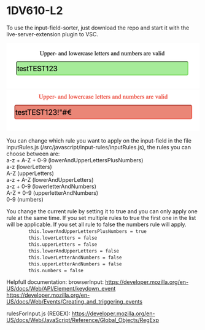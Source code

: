 # 1DV610-L2
To use the input-field-sorter, just download the repo and start it with the live-server-extension plugin to VSC.

![Image over tested rule](/src/input-processor/assets/README-pictures/validInput.png)
![Image over tested rule](/src/input-processor/assets/README-pictures/invalidInput.png)

You can change which rule you want to apply on the input-field in the file inputRules.js (/src/javascript/input-rules/inputRules.js), the rules you can choose between are:  
a-z + A-Z + 0-9 (lowerAndUpperLettersPlusNumbers)  
a-z (lowerLetters)  
A-Z (upperLetters)  
a-z + A-Z (lowerAndUpperLetters)  
a-z + 0-9 (lowerletterAndNumbers)  
A-Z + 0-9 (upperletterAndNumbers)  
0-9 (numbers)  

You change the current rule by setting it to true and you can only apply one rule at the same time. If you set multiple rules to true the first one in the list will be applicable. If you set all rule to false the numbers rule will apply.  
`        this.lowerAndUpperLettersPlusNumbers = true`    
`        this.lowerLetters = false`    
`        this.upperLetters = false`   
`        this.lowerAndUpperLetters = false`  
`        this.lowerLetterAndNumbers = false`  
`        this.upperLetterAndNumbers = false`  
`        this.numbers = false` 




Helpfull documentation:
browserInput:
https://developer.mozilla.org/en-US/docs/Web/API/Element/keydown_event
https://developer.mozilla.org/en-US/docs/Web/Events/Creating_and_triggering_events

rulesForInput.js (REGEX):
https://developer.mozilla.org/en-US/docs/Web/JavaScript/Reference/Global_Objects/RegExp